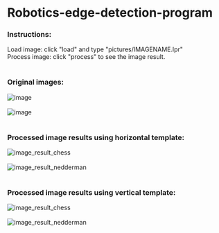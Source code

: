 # Robotics-edge-detection-program

### Instructions: <br>
Load image: click "load" and type "pictures/IMAGENAME.lpr" <br>
Process image: click "process" to see the image result.<br><br>

### Original images: 
![image](https://user-images.githubusercontent.com/70733761/143072418-a8e45476-77fc-4f0c-8005-3c22063ba5fc.png) <br><br>
![image](https://user-images.githubusercontent.com/70733761/143072509-60f24e47-3655-4bd0-a8c0-d451d3bf9c88.png)  <br><br>

### Processed image results using horizontal template: 
![image_result_chess](https://user-images.githubusercontent.com/70733761/143071963-cb7157ee-7d5e-4544-b754-71e183ea5957.JPG)  <br><br>
![image_result_nedderman](https://user-images.githubusercontent.com/70733761/143071986-a97dbb37-a384-41dc-9eb9-0f0b9c251e86.JPG)  <br><br>

### Processed image results using vertical template: 
![image_result_chess](https://user-images.githubusercontent.com/70733761/143073112-253962a9-ad07-4b8d-9a5e-9b2b9462230b.JPG)<br><br>
![image_result_nedderman](https://user-images.githubusercontent.com/70733761/143073134-0d16973c-425a-49c8-8f48-f49b4009e2f2.JPG)<br><br>

